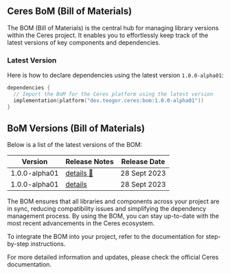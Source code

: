 ## Ceres BoM (Bill of Materials)

The BOM (Bill of Materials) is the central hub for managing library versions within the Ceres project.
It enables you to effortlessly keep track of the latest versions of key components and dependencies.

### Latest Version

Here is how to declare dependencies using the latest version `1.0.0-alpha01`:

```kt
dependencies {
  // Import the BoM for the Ceres platform using the latest version
  implementation(platform("dev.teogor.ceres:bom:1.0.0-alpha01"))
}
```

## BoM Versions (Bill of Materials)

Below is a list of the latest versions of the BOM:

| Version | Release Notes | Release Date |
| ------- | ------------- | ------------ |
| 1.0.0-alpha01 | [details 🔗](/docs/bom/1.0.0-alpha01/bom-version-1.0.0-alpha01.md) | 28 Sept 2023 |
| 1.0.0-alpha01 | [details](/docs/bom/1.0.0-alpha01/bom-version-1.0.0-alpha01.md) | 28 Sept 2023 |

The BOM ensures that all libraries and components across your project are in sync, reducing compatibility issues
and simplifying the dependency management process.
By using the BOM, you can stay up-to-date with the most recent advancements in the Ceres ecosystem.

To integrate the BOM into your project, refer to the documentation for step-by-step instructions.

For more detailed information and updates, please check the official Ceres documentation.

